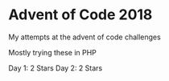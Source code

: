 # Advent of Code 2018
My attempts at the advent of code challenges  

Mostly trying these in PHP  

Day 1: 2 Stars
Day 2: 2 Stars